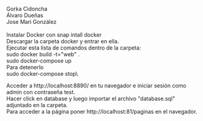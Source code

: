 Gorka Cidoncha\
Álvaro Dueñas\
Jose Mari González\
\
Instalar Docker con snap intall docker\
Descargar la carpeta docker y entrar en ella.\
Ejecutar esta lista de comandos dentro de la carpeta:\
sudo docker build -t="web" .\
sudo docker-compose up\
Para detenerlo\
sudo docker-compose stop\

Acceder a http://localhost:8890/ en tu navegador e iniciar sesión como admin con contraseña test.\
Hacer click en database y luego importar el archivo "database.sql" adjuntado en la carpeta.\
Para acceder a la página poner http://localhost:81/paginas en el navegador.
